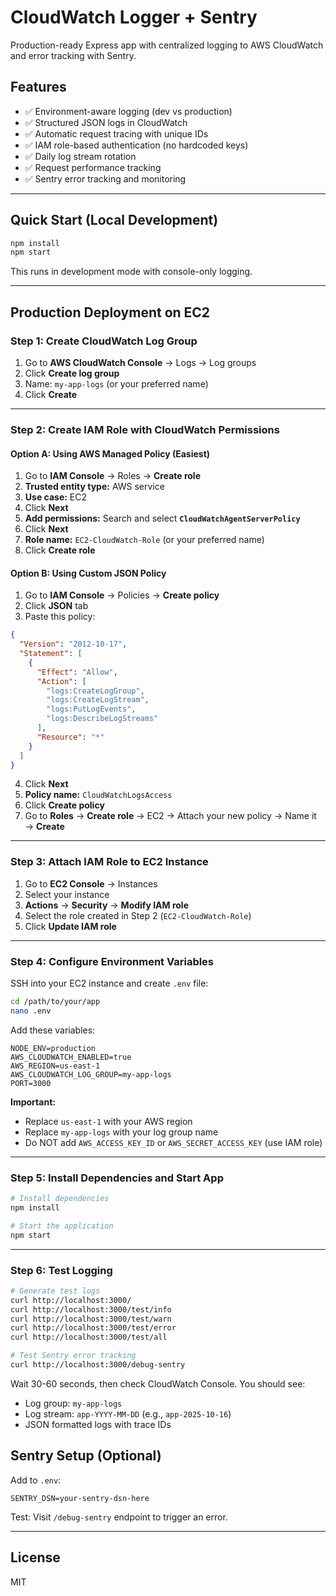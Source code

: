 # CloudWatch Logger + Sentry

Production-ready Express app with centralized logging to AWS CloudWatch and error tracking with Sentry.

## Features

- ✅ Environment-aware logging (dev vs production)
- ✅ Structured JSON logs in CloudWatch
- ✅ Automatic request tracing with unique IDs
- ✅ IAM role-based authentication (no hardcoded keys)
- ✅ Daily log stream rotation
- ✅ Request performance tracking
- ✅ Sentry error tracking and monitoring

---

## Quick Start (Local Development)

```bash
npm install
npm start
```

This runs in development mode with console-only logging.

---

## Production Deployment on EC2

### Step 1: Create CloudWatch Log Group

1. Go to **AWS CloudWatch Console** → Logs → Log groups
2. Click **Create log group**
3. Name: `my-app-logs` (or your preferred name)
4. Click **Create**

---

### Step 2: Create IAM Role with CloudWatch Permissions

#### Option A: Using AWS Managed Policy (Easiest)

1. Go to **IAM Console** → Roles → **Create role**
2. **Trusted entity type:** AWS service
3. **Use case:** EC2
4. Click **Next**
5. **Add permissions:** Search and select **`CloudWatchAgentServerPolicy`**
6. Click **Next**
7. **Role name:** `EC2-CloudWatch-Role` (or your preferred name)
8. Click **Create role**

#### Option B: Using Custom JSON Policy

1. Go to **IAM Console** → Policies → **Create policy**
2. Click **JSON** tab
3. Paste this policy:

```json
{
  "Version": "2012-10-17",
  "Statement": [
    {
      "Effect": "Allow",
      "Action": [
        "logs:CreateLogGroup",
        "logs:CreateLogStream",
        "logs:PutLogEvents",
        "logs:DescribeLogStreams"
      ],
      "Resource": "*"
    }
  ]
}
```

4. Click **Next**
5. **Policy name:** `CloudWatchLogsAccess`
6. Click **Create policy**
7. Go to **Roles** → **Create role** → EC2 → Attach your new policy → Name it → **Create**

---

### Step 3: Attach IAM Role to EC2 Instance

1. Go to **EC2 Console** → Instances
2. Select your instance
3. **Actions** → **Security** → **Modify IAM role**
4. Select the role created in Step 2 (`EC2-CloudWatch-Role`)
5. Click **Update IAM role**

---

### Step 4: Configure Environment Variables

SSH into your EC2 instance and create `.env` file:

```bash
cd /path/to/your/app
nano .env
```

Add these variables:

```env
NODE_ENV=production
AWS_CLOUDWATCH_ENABLED=true
AWS_REGION=us-east-1
AWS_CLOUDWATCH_LOG_GROUP=my-app-logs
PORT=3000
```

**Important:**

- Replace `us-east-1` with your AWS region
- Replace `my-app-logs` with your log group name
- Do NOT add `AWS_ACCESS_KEY_ID` or `AWS_SECRET_ACCESS_KEY` (use IAM role)

---

### Step 5: Install Dependencies and Start App

```bash
# Install dependencies
npm install

# Start the application
npm start

```

---

### Step 6: Test Logging

```bash
# Generate test logs
curl http://localhost:3000/
curl http://localhost:3000/test/info
curl http://localhost:3000/test/warn
curl http://localhost:3000/test/error
curl http://localhost:3000/test/all

# Test Sentry error tracking
curl http://localhost:3000/debug-sentry
```

Wait 30-60 seconds, then check CloudWatch Console. You should see:

- Log group: `my-app-logs`
- Log stream: `app-YYYY-MM-DD` (e.g., `app-2025-10-16`)
- JSON formatted logs with trace IDs

## Sentry Setup (Optional)

Add to `.env`:

```env
SENTRY_DSN=your-sentry-dsn-here
```

Test: Visit `/debug-sentry` endpoint to trigger an error.

---

## License

MIT
